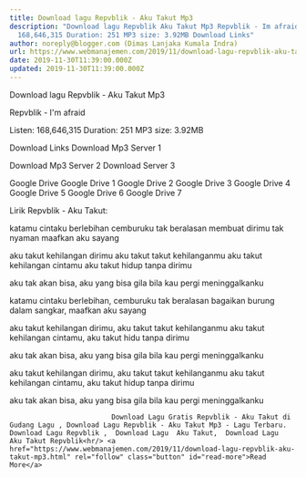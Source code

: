 ```yaml
---
title: Download lagu Repvblik - Aku Takut Mp3
description: "Download lagu Repvblik Aku Takut Mp3 Repvblik - Im afraid Listen:
  168,646,315 Duration: 251 MP3 size: 3.92MB Download Links"
author: noreply@blogger.com (Dimas Lanjaka Kumala Indra)
url: https://www.webmanajemen.com/2019/11/download-lagu-repvblik-aku-takut-mp3.html
date: 2019-11-30T11:39:00.000Z
updated: 2019-11-30T11:39:00.000Z
---
```


Download lagu Repvblik - Aku Takut Mp3

  Repvblik - I'm afraid 

  Listen: 168,646,315 
  Duration: 251 
  MP3 size: 3.92MB 

  Download Links 
  Download Mp3 Server 1 

  Download Mp3 Server 2 
  Download Server 3 


  Google Drive   Google Drive 1 
  Google Drive 2 
  Google Drive 3 
  Google Drive 4 
  Google Drive 5 
  Google Drive 6 
  Google Drive 7 


                             
Lirik Repvblik - Aku Takut:
                             
katamu cintaku berlebihan
  cemburuku tak beralasan
  membuat dirimu tak nyaman
  maafkan aku sayang
  
  aku takut kehilangan dirimu
  aku takut takut kehilanganmu
  aku takut kehilangan cintamu
  aku takut hidup tanpa dirimu
  
  aku tak akan bisa, aku yang bisa gila
  bila kau pergi meninggalkanku
  
  katamu cintaku berlebihan, cemburuku tak beralasan
  bagaikan burung dalam sangkar, maafkan aku sayang
  
  aku takut kehilangan dirimu, aku takut takut kehilanganmu
  aku takut kehilangan cintamu, aku takut hidu tanpa dirimu
  
  aku tak akan bisa, aku yang bisa gila
  bila kau pergi meninggalkanku
  
  aku takut kehilangan dirimu, aku takut takut kehilanganmu
  aku takut kehilangan cintamu, aku takut hidup tanpa dirimu
  
  aku tak akan bisa, aku yang bisa gila
  bila kau pergi meninggalkanku                                 
                                 
                             Download Lagu Gratis Repvblik - Aku Takut di Gudang Lagu , Download Lagu Repvblik - Aku Takut Mp3 - Lagu Terbaru.                                                         Download Lagu Repvblik ,  Download Lagu  Aku Takut,  Download Lagu  Aku Takut Repvblik<hr/> <a href="https://www.webmanajemen.com/2019/11/download-lagu-repvblik-aku-takut-mp3.html" rel="follow" class="button" id="read-more">Read More</a>